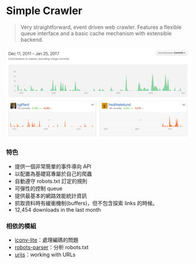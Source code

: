 # Simple Crawler

> Very straightforward, event driven web crawler. Features a flexible queue interface and a basic cache mechanism with extensible backend.

![](assets/contributors.png)

### 特色

* 提供一個非常簡單的事件導向 API
* 以配置為基礎寫專屬於自己的爬蟲
* 自動遵守 robots.txt 訂定的規則
* 可彈性的控制 queue
* 提供最基本的網路效能統計資訊
* 抓取資料時有緩衝機制(buffers)，但不包含探索 links 的時候。
* 12,454 downloads in the last month

### 相依的模組

* [iconv-lite](https://github.com/ashtuchkin/iconv-lite)：處理編碼的問題
* [robots-parser](https://github.com/samclarke/robots-parser)：分析 robots.txt
* [urijs](https://github.com/medialize/URI.js)：working with URLs

<!--

### 下載條件

### 佇列 (queue)

### Cookies

### Link Discovery

### 錯誤排解 (FAQ / Troubleshooting)

-->
